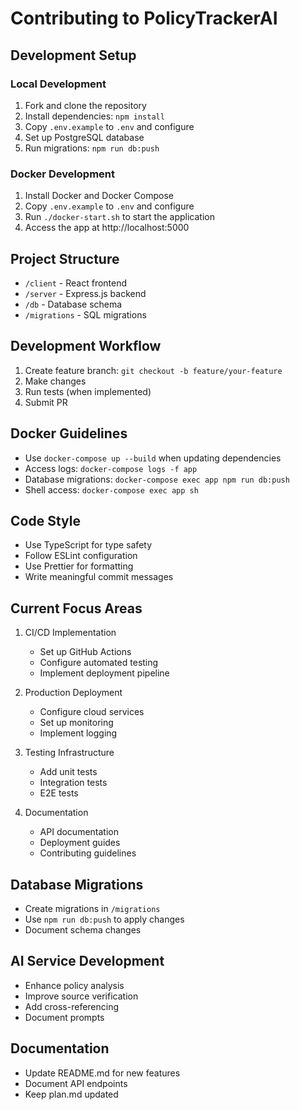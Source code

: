 # Contributing to PolicyTrackerAI

## Development Setup

### Local Development

1. Fork and clone the repository
2. Install dependencies: `npm install`
3. Copy `.env.example` to `.env` and configure
4. Set up PostgreSQL database
5. Run migrations: `npm run db:push`

### Docker Development

1. Install Docker and Docker Compose
2. Copy `.env.example` to `.env` and configure
3. Run `./docker-start.sh` to start the application
4. Access the app at http://localhost:5000

## Project Structure

- `/client` - React frontend
- `/server` - Express.js backend
- `/db` - Database schema
- `/migrations` - SQL migrations

## Development Workflow

1. Create feature branch: `git checkout -b feature/your-feature`
2. Make changes
3. Run tests (when implemented)
4. Submit PR

## Docker Guidelines

- Use `docker-compose up --build` when updating dependencies
- Access logs: `docker-compose logs -f app`
- Database migrations: `docker-compose exec app npm run db:push`
- Shell access: `docker-compose exec app sh`

## Code Style

- Use TypeScript for type safety
- Follow ESLint configuration
- Use Prettier for formatting
- Write meaningful commit messages

## Current Focus Areas

1. CI/CD Implementation

   - Set up GitHub Actions
   - Configure automated testing
   - Implement deployment pipeline

2. Production Deployment

   - Configure cloud services
   - Set up monitoring
   - Implement logging

3. Testing Infrastructure

   - Add unit tests
   - Integration tests
   - E2E tests

4. Documentation
   - API documentation
   - Deployment guides
   - Contributing guidelines

## Database Migrations

- Create migrations in `/migrations`
- Use `npm run db:push` to apply changes
- Document schema changes

## AI Service Development

- Enhance policy analysis
- Improve source verification
- Add cross-referencing
- Document prompts

## Documentation

- Update README.md for new features
- Document API endpoints
- Keep plan.md updated

